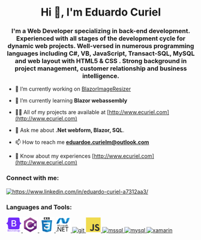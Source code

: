 <h1 align="center">Hi 👋, I'm Eduardo Curiel</h1>
<h3 align="center">I'm a Web Developer specializing in back-end development. Experienced with all stages of the development cycle for dynamic web projects. Well-versed in numerous programming languages including C#, VB, JavaScript, Transact-SQL, MySQL and web layout with HTML5 & CSS . Strong background in project management, customer relationship and business intelligence.</h3>

- 🔭 I’m currently working on [BlazorImageResizer](https://github.com/eecuriel/BlazorImageResizer.git)

- 🌱 I’m currently learning **Blazor webassembly**

- 👨‍💻 All of my projects are available at [http://www.ecuriel.com](http://www.ecuriel.com)

- 💬 Ask me about **.Net webform, Blazor, SQL**.

- 📫 How to reach me **eduardoe.curielm@outlook.com**

- 📄 Know about my experiences [http://www.ecuriel.com](http://www.ecuriel.com)

<h3 align="left">Connect with me:</h3>
<p align="left">
<a href="https://linkedin.com/in/https://www.linkedin.com/in/eduardo-curiel-a7312aa3/" target="blank"><img align="center" src="https://www.flaticon.es/svg/vstatic/svg/174/174857.svg?token=exp=1619881833~hmac=38318f7bb3f37c71c209c47851453f09" alt="https://www.linkedin.com/in/eduardo-curiel-a7312aa3/" height="30" width="40" /></a>
</p>

<h3 align="left">Languages and Tools:</h3>
<p align="left"> <a href="https://getbootstrap.com" target="_blank"> <img src="https://raw.githubusercontent.com/devicons/devicon/master/icons/bootstrap/bootstrap-plain-wordmark.svg" alt="bootstrap" width="40" height="40"/> </a> <a href="https://www.w3schools.com/cs/" target="_blank"> <img src="https://raw.githubusercontent.com/devicons/devicon/master/icons/csharp/csharp-original.svg" alt="csharp" width="40" height="40"/> </a> <a href="https://www.w3schools.com/css/" target="_blank"> <img src="https://raw.githubusercontent.com/devicons/devicon/master/icons/css3/css3-original-wordmark.svg" alt="css3" width="40" height="40"/> </a> <a href="https://dotnet.microsoft.com/" target="_blank"> <img src="https://raw.githubusercontent.com/devicons/devicon/master/icons/dot-net/dot-net-original-wordmark.svg" alt="dotnet" width="40" height="40"/> </a> <a href="https://git-scm.com/" target="_blank"> <img src="https://www.vectorlogo.zone/logos/git-scm/git-scm-icon.svg" alt="git" width="40" height="40"/> </a> <a href="https://developer.mozilla.org/en-US/docs/Web/JavaScript" target="_blank"> <img src="https://raw.githubusercontent.com/devicons/devicon/master/icons/javascript/javascript-original.svg" alt="javascript" width="40" height="40"/> </a> <a href="https://www.microsoft.com/en-us/sql-server" target="_blank"> <img src="https://www.itprotoday.com/sites/itprotoday.com/files/styles/article_featured_standard/public/logo-microsoft-sql-server-595x3350.jpg?itok=n7zdyiWo" alt="mssql" width="40" height="40"/> </a> <a href="https://www.mysql.com/" target="_blank"> <img src="https://www.logo.wine/a/logo/MySQL/MySQL-Logo.wine.svg" alt="mysql" width="40" height="40"/> </a> <a href="https://dotnet.microsoft.com/apps/xamarin" target="_blank"> <img src="https://raw.githubusercontent.com/detain/svg-logos/780f25886640cef088af994181646db2f6b1a3f8/svg/xamarin.svg" alt="xamarin" width="40" height="40"/> </a> </p>
